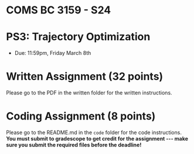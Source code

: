 # COMS BC 3159 - S24
# PS3: Trajectory Optimization
* Due: 11:59pm, Friday March 8th

# Written Assignment (32 points)

Please go to the PDF in the written folder for the written instructions.

# Coding Assignment (8 points)

Please go to the README.md in the `code` folder for the code instructions. **You must submit to gradescope to get credit for the assignment --- make sure you submit the required files before the deadline!**
